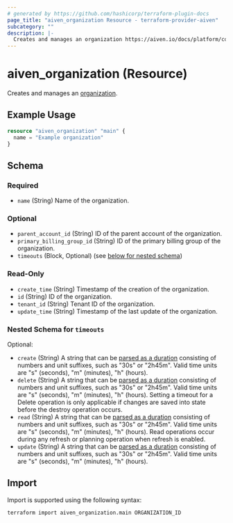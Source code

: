 ```yaml
---
# generated by https://github.com/hashicorp/terraform-plugin-docs
page_title: "aiven_organization Resource - terraform-provider-aiven"
subcategory: ""
description: |-
  Creates and manages an organization https://aiven.io/docs/platform/concepts/orgs-units-projects.
---
```


# aiven_organization (Resource)

Creates and manages an [organization](https://aiven.io/docs/platform/concepts/orgs-units-projects).

## Example Usage

```terraform
resource "aiven_organization" "main" {
  name = "Example organization"
}
```

<!-- schema generated by tfplugindocs -->
## Schema

### Required

- `name` (String) Name of the organization.

### Optional

- `parent_account_id` (String) ID of the parent account of the organization.
- `primary_billing_group_id` (String) ID of the primary billing group of the organization.
- `timeouts` (Block, Optional) (see [below for nested schema](#nestedblock--timeouts))

### Read-Only

- `create_time` (String) Timestamp of the creation of the organization.
- `id` (String) ID of the organization.
- `tenant_id` (String) Tenant ID of the organization.
- `update_time` (String) Timestamp of the last update of the organization.

<a id="nestedblock--timeouts"></a>
### Nested Schema for `timeouts`

Optional:

- `create` (String) A string that can be [parsed as a duration](https://pkg.go.dev/time#ParseDuration) consisting of numbers and unit suffixes, such as "30s" or "2h45m". Valid time units are "s" (seconds), "m" (minutes), "h" (hours).
- `delete` (String) A string that can be [parsed as a duration](https://pkg.go.dev/time#ParseDuration) consisting of numbers and unit suffixes, such as "30s" or "2h45m". Valid time units are "s" (seconds), "m" (minutes), "h" (hours). Setting a timeout for a Delete operation is only applicable if changes are saved into state before the destroy operation occurs.
- `read` (String) A string that can be [parsed as a duration](https://pkg.go.dev/time#ParseDuration) consisting of numbers and unit suffixes, such as "30s" or "2h45m". Valid time units are "s" (seconds), "m" (minutes), "h" (hours). Read operations occur during any refresh or planning operation when refresh is enabled.
- `update` (String) A string that can be [parsed as a duration](https://pkg.go.dev/time#ParseDuration) consisting of numbers and unit suffixes, such as "30s" or "2h45m". Valid time units are "s" (seconds), "m" (minutes), "h" (hours).

## Import

Import is supported using the following syntax:

```shell
terraform import aiven_organization.main ORGANIZATION_ID
```
